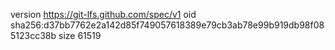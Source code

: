 version https://git-lfs.github.com/spec/v1
oid sha256:d37bb7762e2a142d85f749057618389e79cb3ab78e99b919db98f085123cc38b
size 61519

